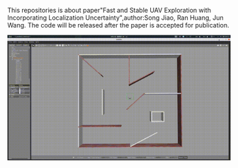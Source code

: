 This repositories is about paper"Fast and Stable UAV Exploration with Incorporating Localization Uncertainty",author:Song Jiao, Ran Huang, Jun Wang.
The code will be released after the paper is accepted for publication. 


![simulation](https://github.com/Joosoo1/FSUE/blob/main/9%E6%9C%887%E6%97%A5%20(1)(2)%2000_00_00-00_00_30.gif)
